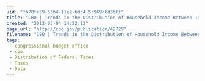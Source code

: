 ```yaml
---
uid: "fb78fe59-53b4-11e2-bdc4-5c969d8d366f"
title: "CBO | Trends in the Distribution of Household Income Between 1979 and 2007"
created: "2012-03-04 14:22:12"
page_url: "http://cbo.gov/publication/42729"
filename: "CBO | Trends in the Distribution of Household Income Between 1979 and 2007.html"
tags: 
 - congressional budget office
 - cbo
 - Distribution of Federal Taxes
 - Taxes
 - Data
---
```

